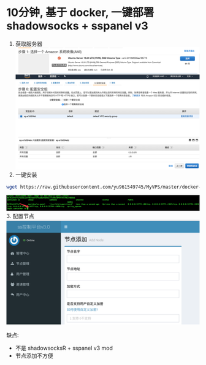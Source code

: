 # 10分钟, 基于 docker, 一键部署 shadowsocks + sspanel v3

1. 获取服务器
![](imgs/s1.png)
![](imgs/s2.png)
2. 一键安装
```bash
wget https://raw.githubusercontent.com/yu961549745/MyVPS/master/docker-install.sh && sudo sh docker-install.sh
```
![](imgs/s3.png)
3. 配置节点
![](imgs/s4.png)

缺点: 
+ 不是 shadowsocksR + sspanel v3 mod
+ 节点添加不方便